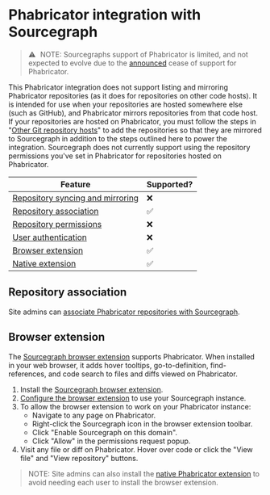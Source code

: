 # Phabricator integration with Sourcegraph

> ⚠️ NOTE: Sourcegraphs support of Phabricator is limited, and not expected to evolve due to the [announced](https://admin.phacility.com/phame/post/view/11/phacility_is_winding_down_operations/) cease of support for Phabricator.

This Phabricator integration does not support listing and mirroring Phabricator repositories (as it does for repositories on other code hosts). It is intended for use when your repositories are hosted somewhere else (such as GitHub), and Phabricator mirrors repositories from that code host. If your repositories are hosted on Phabricator, you must follow the steps in "[Other Git repository hosts](other.md)" to add the repositories so that they are mirrored to Sourcegraph in addition to the steps outlined here to power the integration. Sourcegraph does not currently support using the repository permissions you've set in Phabricator for repositories hosted on Phabricator.

Feature | Supported?
------- | ----------
[Repository syncing and mirroring](../admin/external_service/phabricator.md#repository-linking-and-syncing) | ❌
[Repository association](../admin/external_service/phabricator.md#repository-linking-and-syncing) | ✅
[Repository permissions](../admin/repo/permissions.md) | ❌
[User authentication](../admin/auth/index.md) | ❌
[Browser extension](#browser-extension) | ✅
[Native extension](../admin/external_service/phabricator.md#native-extension) | ✅

## Repository association

Site admins can [associate Phabricator repositories with Sourcegraph](../admin/external_service/phabricator.md#repository-syncing-and-linking).

## Browser extension

The [Sourcegraph browser extension](browser_extension.md) supports Phabricator. When installed in your web browser, it adds hover tooltips, go-to-definition, find-references, and code search to files and diffs viewed on Phabricator.

1.  Install the [Sourcegraph browser extension](browser_extension.md).
1.  [Configure the browser extension](browser_extension.md#configuring-the-sourcegraph-instance-to-use) to use your Sourcegraph instance.
1.  To allow the browser extension to work on your Phabricator instance:
    - Navigate to any page on Phabricator.
    - Right-click the Sourcegraph icon in the browser extension toolbar.
    - Click "Enable Sourcegraph on this domain".
    - Click "Allow" in the permissions request popup.
1.  Visit any file or diff on Phabricator. Hover over code or click the "View file" and "View repository" buttons.

> NOTE: Site admins can also install the [native Phabricator extension](../admin/external_service/phabricator.md#native-extension) to avoid needing each user to install the browser extension.
